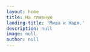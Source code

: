 ```yaml
---
layout: home
title: На главную
landing-title: 'Миша и Надя.'
description: null
image: null
author: null
---
```

